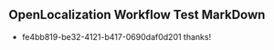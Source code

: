 ## OpenLocalization Workflow Test MarkDown
* fe4bb819-be32-4121-b417-0690daf0d201 thanks!

<!--HONumber=Jul16_HO2-->


